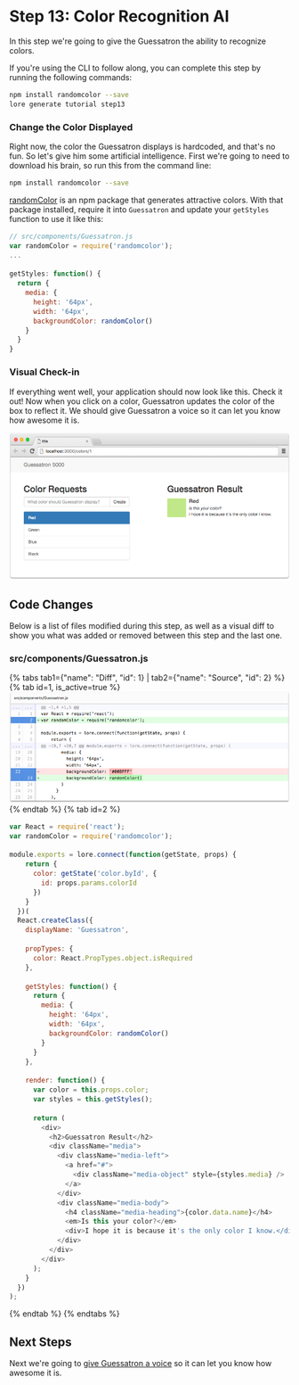 # Step 13: Color Recognition AI

In this step we're going to give the Guessatron the ability to recognize colors.

If you're using the CLI to follow along, you can complete this step by running the following commands:

```sh
npm install randomcolor --save
lore generate tutorial step13
```

### Change the Color Displayed

Right now, the color the Guessatron displays is hardcoded, and that's no fun. So let's give him some artificial 
intelligence. First we're going to need to download his brain, so run this from the command line:
 
```sh
npm install randomcolor --save
```

[randomColor](https://github.com/davidmerfield/randomColor) is an npm package that generates attractive colors. With
that package installed, require it into `Guessatron` and update your `getStyles` function to use it like this:

```js
// src/components/Guessatron.js
var randomColor = require('randomcolor');
...

getStyles: function() {
  return {
    media: {
      height: '64px',
      width: '64px',
      backgroundColor: randomColor()
    }
  }
}
```

### Visual Check-in

If everything went well, your application should now look like this. Check it out! Now when you click on a color, 
Guessatron updates the color of the box to reflect it. We should give Guessatron a voice so it can let you know how 
awesome it is.

![New Lore App](/assets/images/tutorial/step13-visual.png)

## Code Changes

Below is a list of files modified during this step, as well as a visual diff to show you what was added or removed 
between this step and the last one.

### src/components/Guessatron.js

{% tabs tab1={"name": "Diff", "id": 1} | tab2={"name": "Source", "id": 2} %}
{% tab id=1, is_active=true %}
![New Lore App](/assets/images/tutorial/step13-diff-guessatron.png)
{% endtab %}
{% tab id=2 %}
```js
var React = require('react');
var randomColor = require('randomcolor');

module.exports = lore.connect(function(getState, props) {
    return {
      color: getState('color.byId', {
        id: props.params.colorId
      })
    }
  })(
  React.createClass({
    displayName: 'Guessatron',

    propTypes: {
      color: React.PropTypes.object.isRequired
    },

    getStyles: function() {
      return {
        media: {
          height: '64px',
          width: '64px',
          backgroundColor: randomColor()
        }
      }
    },

    render: function() {
      var color = this.props.color;
      var styles = this.getStyles();

      return (
        <div>
          <h2>Guessatron Result</h2>
          <div className="media">
            <div className="media-left">
              <a href="#">
                <div className="media-object" style={styles.media} />
              </a>
            </div>
            <div className="media-body">
              <h4 className="media-heading">{color.data.name}</h4>
              <em>Is this your color?</em>
              <div>I hope it is because it's the only color I know.</div>
            </div>
          </div>
        </div>
      );
    }
  })
);
```
{% endtab %}
{% endtabs %}

## Next Steps

Next we're going to [give Guessatron a voice](../step-14/) so it can let you know how awesome it is.
